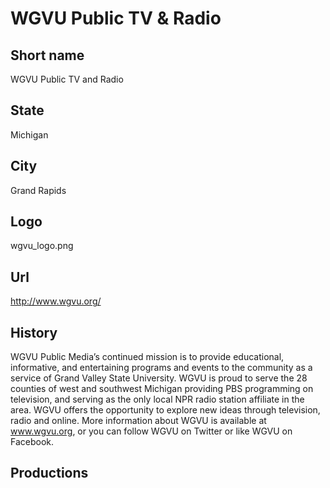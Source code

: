 # WGVU Public TV & Radio

## Short name

WGVU Public TV and Radio

## State

Michigan

## City

Grand Rapids

## Logo

wgvu\_logo.png

## Url

http://www.wgvu.org/

## History

WGVU Public Media’s continued mission is to provide educational, informative, and entertaining programs and events to the community as a service of Grand Valley State University. WGVU is proud to serve the 28 counties of west and southwest Michigan providing PBS programming on television, and serving as the only local NPR radio station affiliate in the area. WGVU offers the opportunity to explore new ideas through television, radio and online. More information about WGVU is available at www.wgvu.org, or you can follow WGVU on Twitter or like WGVU on Facebook.

## Productions



